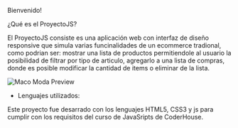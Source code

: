 Bienvenido!

¿Qué es el ProyectoJS?

El ProyectoJS consiste es una aplicación web con interfaz de diseño responsive que simula varias funcinalidades de un ecommerce tradional, como podrian ser: mostrar una lista de productos permitiendole al usuario la posibilidad de filtrar por tipo de articulo, agregarlo a una lista de compras, donde es posible modificar la cantidad de items o eliminar de la lista.

![Maco Moda Preview](https://res.cloudinary.com/dmkieqxcp/image/upload/v1681932469/Maco-preview_smh8wu.jpg)

- Lenguajes utilizados:

Este proyecto fue desarrado con los lenguajes HTML5, CSS3 y js para cumplir con los requisitos del curso de JavaSripts de CoderHouse.
